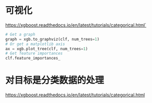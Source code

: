 # 可视化

https://xgboost.readthedocs.io/en/latest/tutorials/categorical.html`

```python
# Get a graph
graph = xgb.to_graphviz(clf, num_trees=1)
# Or get a matplotlib axis
ax = xgb.plot_tree(clf, num_trees=1)
# Get feature importances
clf.feature_importances_
```



# 对目标是分类数据的处理

https://xgboost.readthedocs.io/en/latest/tutorials/categorical.html





